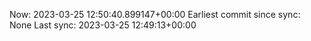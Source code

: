 Now: 2023-03-25 12:50:40.899147+00:00 Earliest commit since sync: None Last sync: 2023-03-25 12:49:13+00:00
